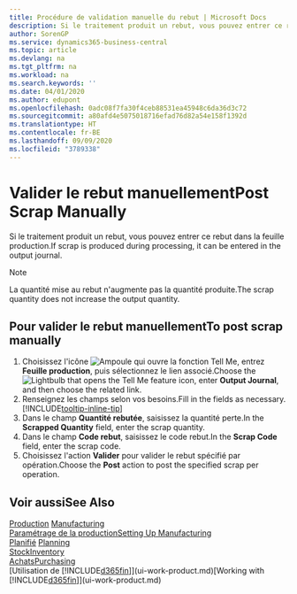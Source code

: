 ```yaml
---
title: Procédure de validation manuelle du rebut | Microsoft Docs
description: Si le traitement produit un rebut, vous pouvez entrer ce rebut dans la feuille production. Remarquez que la quantité perte n'augmente pas la quantité produite.
author: SorenGP
ms.service: dynamics365-business-central
ms.topic: article
ms.devlang: na
ms.tgt_pltfrm: na
ms.workload: na
ms.search.keywords: ''
ms.date: 04/01/2020
ms.author: edupont
ms.openlocfilehash: 0adc08f7fa30f4ceb88531ea45948c6da36d3c72
ms.sourcegitcommit: a80afd4e5075018716efad76d82a54e158f1392d
ms.translationtype: HT
ms.contentlocale: fr-BE
ms.lasthandoff: 09/09/2020
ms.locfileid: "3789338"
---
```

# <a name="post-scrap-manually"></a><span data-ttu-id="41f1f-104">Valider le rebut manuellement</span><span class="sxs-lookup"><span data-stu-id="41f1f-104">Post Scrap Manually</span></span>
<span data-ttu-id="41f1f-105">Si le traitement produit un rebut, vous pouvez entrer ce rebut dans la feuille production.</span><span class="sxs-lookup"><span data-stu-id="41f1f-105">If scrap is produced during processing, it can be entered in the output journal.</span></span> 

> [!NOTE]
> <span data-ttu-id="41f1f-106">La quantité mise au rebut n'augmente pas la quantité produite.</span><span class="sxs-lookup"><span data-stu-id="41f1f-106">The scrap quantity does not increase the output quantity.</span></span>  

## <a name="to-post-scrap-manually"></a><span data-ttu-id="41f1f-107">Pour valider le rebut manuellement</span><span class="sxs-lookup"><span data-stu-id="41f1f-107">To post scrap manually</span></span>  
1. <span data-ttu-id="41f1f-108">Choisissez l'icône ![Ampoule qui ouvre la fonction Tell Me](media/ui-search/search_small.png "Dites-moi ce que vous voulez faire"), entrez **Feuille production**, puis sélectionnez le lien associé.</span><span class="sxs-lookup"><span data-stu-id="41f1f-108">Choose the ![Lightbulb that opens the Tell Me feature](media/ui-search/search_small.png "Tell me what you want to do") icon, enter **Output Journal**, and then choose the related link.</span></span>  
2. <span data-ttu-id="41f1f-109">Renseignez les champs selon vos besoins.</span><span class="sxs-lookup"><span data-stu-id="41f1f-109">Fill in the fields as necessary.</span></span> [!INCLUDE[tooltip-inline-tip](includes/tooltip-inline-tip_md.md)]  
3. <span data-ttu-id="41f1f-110">Dans le champ **Quantité rebutée**, saisissez la quantité perte.</span><span class="sxs-lookup"><span data-stu-id="41f1f-110">In the **Scrapped Quantity** field, enter the scrap quantity.</span></span>  
4. <span data-ttu-id="41f1f-111">Dans le champ **Code rebut**, saisissez le code rebut.</span><span class="sxs-lookup"><span data-stu-id="41f1f-111">In the **Scrap Code** field, enter the scrap code.</span></span>  
5. <span data-ttu-id="41f1f-112">Choisissez l'action **Valider** pour valider le rebut spécifié par opération.</span><span class="sxs-lookup"><span data-stu-id="41f1f-112">Choose the **Post** action to post the specified scrap per operation.</span></span>  

## <a name="see-also"></a><span data-ttu-id="41f1f-113">Voir aussi</span><span class="sxs-lookup"><span data-stu-id="41f1f-113">See Also</span></span>  
<span data-ttu-id="41f1f-114">[Production](production-manage-manufacturing.md)  </span><span class="sxs-lookup"><span data-stu-id="41f1f-114">[Manufacturing](production-manage-manufacturing.md)  </span></span>  
[<span data-ttu-id="41f1f-115">Paramétrage de la production</span><span class="sxs-lookup"><span data-stu-id="41f1f-115">Setting Up Manufacturing</span></span>](production-configure-production-processes.md)  
<span data-ttu-id="41f1f-116">[Planifié](production-planning.md)    </span><span class="sxs-lookup"><span data-stu-id="41f1f-116">[Planning](production-planning.md)    </span></span>  
[<span data-ttu-id="41f1f-117">Stock</span><span class="sxs-lookup"><span data-stu-id="41f1f-117">Inventory</span></span>](inventory-manage-inventory.md)  
[<span data-ttu-id="41f1f-118">Achats</span><span class="sxs-lookup"><span data-stu-id="41f1f-118">Purchasing</span></span>](purchasing-manage-purchasing.md)  
<span data-ttu-id="41f1f-119">[Utilisation de [!INCLUDE[d365fin](includes/d365fin_md.md)]](ui-work-product.md)</span><span class="sxs-lookup"><span data-stu-id="41f1f-119">[Working with [!INCLUDE[d365fin](includes/d365fin_md.md)]](ui-work-product.md)</span></span>
